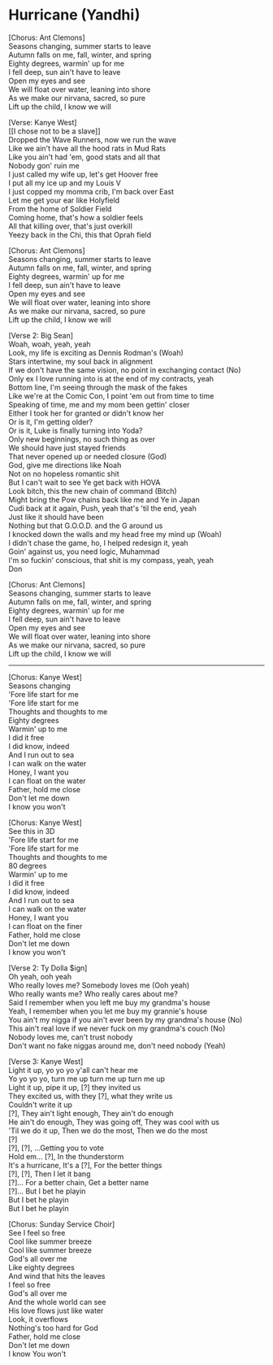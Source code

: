 # Hurricane (Yandhi)

[Chorus: Ant Clemons]  
Seasons changing, summer starts to leave  
Autumn falls on me, fall, winter, and spring  
Eighty degrees, warmin' up for me  
I fell deep, sun ain't have to leave  
Open my eyes and see  
We will float over water, leaning into shore  
As we make our nirvana, sacred, so pure  
Lift up the child, I know we will

[Verse: Kanye West]  
[[I chose not to be a slave]]  
Dropped the Wave Runners, now we run the wave  
Like we ain't have all the hood rats in Mud Rats  
Like you ain't had 'em, good stats and all that  
Nobody gon' ruin me  
I just called my wife up, let's get Hoover free  
I put all my ice up and my Louis V  
I just copped my momma crib, I'm back over East  
Let me get your ear like Holyfield  
From the home of Soldier Field  
Coming home, that's how a soldier feels  
All that killing over, that's just overkill  
Yeezy back in the Chi, this that Oprah field

[Chorus: Ant Clemons]  
Seasons changing, summer starts to leave  
Autumn falls on me, fall, winter, and spring  
Eighty degrees, warmin' up for me  
I fell deep, sun ain't have to leave  
Open my eyes and see  
We will float over water, leaning into shore  
As we make our nirvana, sacred, so pure  
Lift up the child, I know we will

[Verse 2: Big Sean]  
Woah, woah, yeah, yeah  
Look, my life is exciting as Dennis Rodman's (Woah)  
Stars intertwine, my soul back in alignment  
If we don't have the same vision, no point in exchanging contact (No)  
Only ex I love running into is at the end of my contracts, yeah  
Bottom line, I'm seeing through the mask of the fakes  
Like we're at the Comic Con, I point 'em out from time to time  
Speaking of time, me and my mom been gettin' closer  
Either I took her for granted or didn't know her  
Or is it, I'm getting older?  
Or is it, Luke is finally turning into Yoda?  
Only new beginnings, no such thing as over  
We should have just stayed friends  
That never opened up or needed closure (God)  
God, give me directions like Noah  
Not on no hopeless romantic shit  
But I can't wait to see Ye get back with HOVA  
Look bitch, this the new chain of command (Bitch)  
Might bring the Pow chains back like me and Ye in Japan  
Cudi back at it again, Push, yeah that's 'til the end, yeah  
Just like it should have been  
Nothing but that G.O.O.D. and the G around us  
I knocked down the walls and my head free my mind up (Woah)  
I didn't chase the game, ho, I helped redesign it, yeah  
Goin' against us, you need logic, Muhammad  
I'm so fuckin' conscious, that shit is my compass, yeah, yeah  
Don

[Chorus: Ant Clemons]  
Seasons changing, summer starts to leave  
Autumn falls on me, fall, winter, and spring  
Eighty degrees, warmin' up for me  
I fell deep, sun ain't have to leave  
Open my eyes and see  
We will float over water, leaning into shore  
As we make our nirvana, sacred, so pure  
Lift up the child, I know we will

---

[Chorus: Kanye West]  
Seasons changing  
'Fore life start for me  
'Fore life start for me  
Thoughts and thoughts to me  
Eighty degrees  
Warmin' up to me  
I did it free  
I did know, indeed  
And I run out to sea  
I can walk on the water  
Honey, I want you  
I can float on the water  
Father, hold me close  
Don't let me down  
I know you won't

[Chorus: Kanye West]  
See this in 3D  
'Fore life start for me  
'Fore life start for me  
Thoughts and thoughts to me  
80 degrees  
Warmin' up to me  
I did it free  
I did know, indeed  
And I run out to sea  
I can walk on the water  
Honey, I want you  
I can float on the finer  
Father, hold me close  
Don't let me down  
I know you won't

[Verse 2: Ty Dolla $ign]  
Oh yeah, ooh yeah  
Who really loves me? Somebody loves me (Ooh yeah)  
Who really wants me? Who really cares about me?  
Said I remember when you left me buy my grandma's house  
Yeah, I remember when you let me buy my grannie's house  
You ain't my nigga if you ain't ever been by my grandma's house (No)  
This ain't real love if we never fuck on my grandma's couch (No)  
Nobody loves me, can't trust nobody  
Don't want no fake niggas around me, don't need nobody (Yeah)

[Verse 3: Kanye West]  
Light it up, yo yo yo y'all can't hear me  
Yo yo yo yo, turn me up turn me up turn me up  
Light it up, pipe it up, [?] they invited us  
They excited us, with they [?], what they write us  
Couldn't write it up  
[?], They ain't light enough, They ain't do enough  
He ain't do enough, They was going off, They was cool with us  
'Til we do it up, Then we do the most, Then we do the most  
[?]  
[?], [?], …Getting you to vote  
Hold em… [?], In the thunderstorm  
It's a hurricane, It's a [?], For the better things  
[?], [?], Then I let it bang  
[?]… For a better chain, Get a better name  
[?]… But I bet he playin  
But I bet he playin  
But I bet he playin

[Chorus: Sunday Service Choir]  
See I feel so free  
Cool like summer breeze  
Cool like summer breeze  
God's all over me  
Like eighty degrees  
And wind that hits the leaves  
I feel so free  
God's all over me  
And the whole world can see  
His love flows just like water  
Look, it overflows  
Nothing's too hard for God  
Father, hold me close  
Don't let me down  
I know You won't
